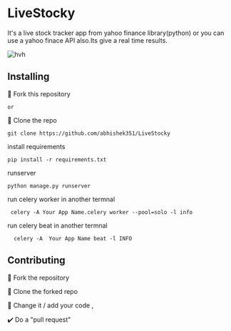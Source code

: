
# LiveStocky

It's a live stock tracker app from yahoo finance library(python) or you can use a yahoo finace API also.Its give a real time results.

![hvh](https://user-images.githubusercontent.com/70373142/132338442-a657c6d0-02c0-4c5c-8e41-01801b7dcd1c.png)


## Installing

🍴 Fork this repository

```or```

👯 Clone the repo 
```
git clone https://github.com/abhishek351/LiveStocky
```
install requirements
```
pip install -r requirements.txt
```
runserver
```
python manage.py runserver
```
run celery worker in another termnal
```
 celery -A Your App Name.celery worker --pool=solo -l info
```
run celery beat in another termnal
```
  celery -A  Your App Name beat -l INFO
```


## Contributing

🍴 Fork the repository

👯 Clone the forked repo 

📝 Change it / add your code ,

✔️ Do a "pull request"




